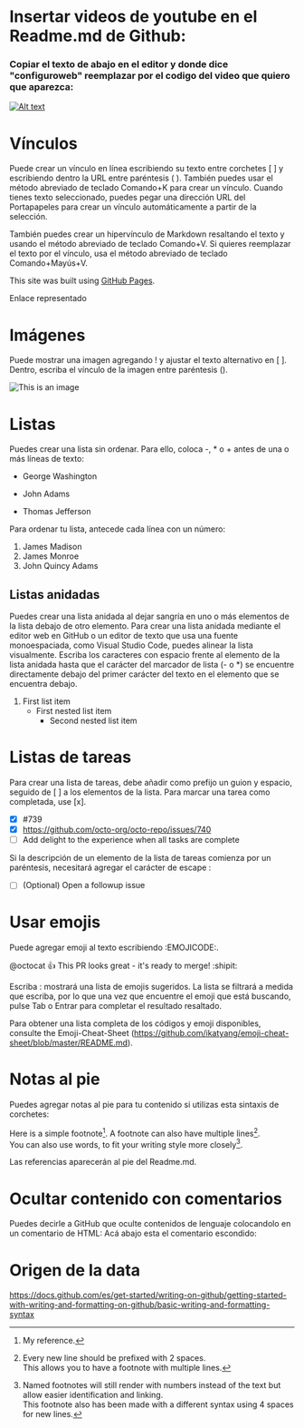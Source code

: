 
# Insertar videos de youtube en el Readme.md de Github:

### Copiar el texto de abajo en el editor y donde dice "configuroweb" reemplazar por el codigo del video que quiero que aparezca:
<!-- [![Alt text](https://img.youtube.com/vi/configuroweb/0.jpg)](https://www.youtube.com/watch?v=configuroweb) -->

[![Alt text](https://img.youtube.com/vi/7gln2J7ILmw/0.jpg)](https://www.youtube.com/watch?v=7gln2J7ILmw)


# Vínculos

Puede crear un vínculo en línea escribiendo su texto entre corchetes [ ] y escribiendo dentro la URL entre paréntesis ( ).
También puedes usar el método abreviado de teclado Comando+K para crear un vínculo.
Cuando tienes texto seleccionado, puedes pegar una dirección URL del Portapapeles para crear un vínculo automáticamente a partir de la selección.

También puedes crear un hipervínculo de Markdown resaltando el texto y usando el método abreviado de teclado Comando+V.
Si quieres reemplazar el texto por el vínculo, usa el método abreviado de teclado Comando+Mayús+V.

This site was built using [GitHub Pages](https://pages.github.com/).

Enlace representado

# Imágenes

Puede mostrar una imagen agregando ! y ajustar el texto alternativo en [ ]. Dentro, escriba el vínculo de la imagen entre paréntesis ().

![This is an image](https://myoctocat.com/assets/images/base-octocat.svg)

# Listas

Puedes crear una lista sin ordenar. Para ello, coloca -, * o + antes de una o más líneas de texto:

- George Washington
* John Adams
+ Thomas Jefferson

Para ordenar tu lista, antecede cada línea con un número:

1. James Madison
2. James Monroe
3. John Quincy Adams

## Listas anidadas

Puedes crear una lista anidada al dejar sangría en uno o más elementos de la lista debajo de otro elemento.
Para crear una lista anidada mediante el editor web en GitHub o un editor de texto que usa una fuente monoespaciada, como Visual Studio Code, 
puedes alinear la lista visualmente. Escriba los caracteres con espacio frente al elemento de la lista anidada hasta que el carácter 
del marcador de lista (- o *) se encuentre directamente debajo del primer carácter del texto en el elemento que se encuentra debajo.

1. First list item
   - First nested list item
     - Second nested list item
     
# Listas de tareas
Para crear una lista de tareas, debe añadir como prefijo un guion y espacio, seguido de [ ] a los elementos de la lista. Para marcar una tarea como completada, use [x].

- [x] #739
- [x] https://github.com/octo-org/octo-repo/issues/740
- [ ] Add delight to the experience when all tasks are complete

Si la descripción de un elemento de la lista de tareas comienza por un paréntesis, necesitará agregar el carácter de escape \:

- [ ] \(Optional) Open a followup issue

# Usar emojis

Puede agregar emoji al texto escribiendo :EMOJICODE:.

@octocat :+1: This PR looks great - it's ready to merge! :shipit:

Escriba : mostrará una lista de emojis sugeridos. La lista se filtrará a medida que escriba, por lo que una vez que encuentre el emoji que está buscando, pulse Tab o Entrar para completar el resultado resaltado.

Para obtener una lista completa de los códigos y emoji disponibles, consulte the Emoji-Cheat-Sheet (https://github.com/ikatyang/emoji-cheat-sheet/blob/master/README.md).

# Notas al pie

Puedes agregar notas al pie para tu contenido si utilizas esta sintaxis de corchetes:

Here is a simple footnote[^1].
A footnote can also have multiple lines[^2].  
You can also use words, to fit your writing style more closely[^note].

Las referencias aparecerán al pie del Readme.md.

[^1]: My reference.
[^2]: Every new line should be prefixed with 2 spaces.  
  This allows you to have a footnote with multiple lines.
[^note]:
    Named footnotes will still render with numbers instead of the text but allow easier identification and linking.  
    This footnote also has been made with a different syntax using 4 spaces for new lines.

# Ocultar contenido con comentarios

Puedes decirle a GitHub que oculte contenidos de lenguaje colocandolo en un comentario de HTML:
Acá abajo esta el comentario escondido:
<!-- This content will not appear in the rendered Markdown -->


# Origen de la data

https://docs.github.com/es/get-started/writing-on-github/getting-started-with-writing-and-formatting-on-github/basic-writing-and-formatting-syntax


